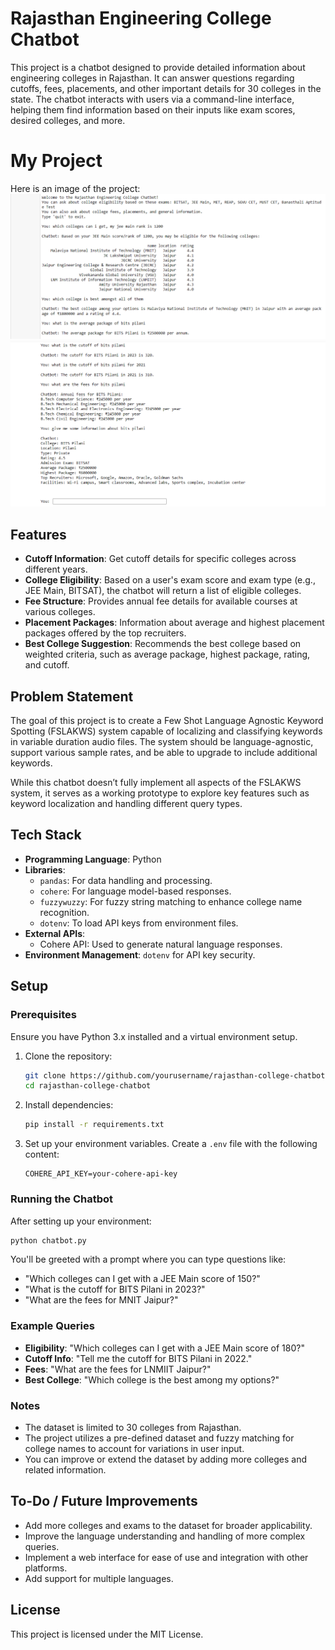 
# Rajasthan Engineering College Chatbot

This project is a chatbot designed to provide detailed information about engineering colleges in Rajasthan. It can answer questions regarding cutoffs, fees, placements, and other important details for 30 colleges in the state. The chatbot interacts with users via a command-line interface, helping them find information based on their inputs like exam scores, desired colleges, and more.

# My Project

Here is an image of the project:
![Project Screenshot](ss1.png)
![Project Screenshot](ss2.png)


## Features

- **Cutoff Information**: Get cutoff details for specific colleges across different years.
- **College Eligibility**: Based on a user's exam score and exam type (e.g., JEE Main, BITSAT), the chatbot will return a list of eligible colleges.
- **Fee Structure**: Provides annual fee details for available courses at various colleges.
- **Placement Packages**: Information about average and highest placement packages offered by the top recruiters.
- **Best College Suggestion**: Recommends the best college based on weighted criteria, such as average package, highest package, rating, and cutoff.

## Problem Statement

The goal of this project is to create a Few Shot Language Agnostic Keyword Spotting (FSLAKWS) system capable of localizing and classifying keywords in variable duration audio files. The system should be language-agnostic, support various sample rates, and be able to upgrade to include additional keywords.

While this chatbot doesn’t fully implement all aspects of the FSLAKWS system, it serves as a working prototype to explore key features such as keyword localization and handling different query types.

## Tech Stack

- **Programming Language**: Python
- **Libraries**:
  - `pandas`: For data handling and processing.
  - `cohere`: For language model-based responses.
  - `fuzzywuzzy`: For fuzzy string matching to enhance college name recognition.
  - `dotenv`: To load API keys from environment files.
- **External APIs**:
  - Cohere API: Used to generate natural language responses.
- **Environment Management**: `dotenv` for API key security.

## Setup

### Prerequisites

Ensure you have Python 3.x installed and a virtual environment setup.

1. Clone the repository:
   ```bash
   git clone https://github.com/yourusername/rajasthan-college-chatbot.git
   cd rajasthan-college-chatbot
   ```

2. Install dependencies:
   ```bash
   pip install -r requirements.txt
   ```

3. Set up your environment variables. Create a `.env` file with the following content:
   ```
   COHERE_API_KEY=your-cohere-api-key
   ```

### Running the Chatbot

After setting up your environment:

```bash
python chatbot.py
```

You'll be greeted with a prompt where you can type questions like:
- "Which colleges can I get with a JEE Main score of 150?"
- "What is the cutoff for BITS Pilani in 2023?"
- "What are the fees for MNIT Jaipur?"

### Example Queries

- **Eligibility**: "Which colleges can I get with a JEE Main score of 180?"
- **Cutoff Info**: "Tell me the cutoff for BITS Pilani in 2022."
- **Fees**: "What are the fees for LNMIIT Jaipur?"
- **Best College**: "Which college is the best among my options?"

### Notes

- The dataset is limited to 30 colleges from Rajasthan.
- The project utilizes a pre-defined dataset and fuzzy matching for college names to account for variations in user input.
- You can improve or extend the dataset by adding more colleges and related information.

## To-Do / Future Improvements

- Add more colleges and exams to the dataset for broader applicability.
- Improve the language understanding and handling of more complex queries.
- Implement a web interface for ease of use and integration with other platforms.
- Add support for multiple languages.
  
## License

This project is licensed under the MIT License.
